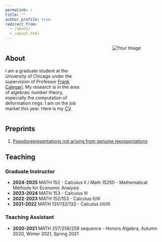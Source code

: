 ```yaml
---
permalink: /
title: ""
author_profile: true
redirect_from: 
  - /about/
  - /about.html
---
```

<div style="display: flex; align-items: flex-start;">
  <div style="flex: 1; padding-right: 20px;">
    <h2>About</h2>
    <p>I am a graduate student at the University of Chicago under the supervision of Professor <a href="https://math.uchicago.edu/~fcale/" target="_blank">Frank Calegari</a>. My research is in the area of algebraic number theory, especially the computation of deformation rings. I am on the job market this year. Here is my <a href="/ljy/assets/Jinyue-cv-02-25.pdf" target="_blank">CV</a>.</p>

  </div>
  <div style="flex: 1; text-align: center;">
    <img src="images/IMG_4530.png" alt="Your Image" style="max-width: 100%; height: auto;">
  </div>
</div>



## Preprints

1. [Pseudorepresentations not arising from genuine representations](https://arxiv.org/abs/2310.16953)

## Teaching

### Graduate Instructor 
- **2024-2025** MATH 152 - Calculus II / Math 15250 - Mathematical Methods for Economic Analysis
- **2023-2024** MATH 153 - Calculus III
- **2022-2023** MATH 152/153 - Calculus II/III
- **2021-2022** MATH 131/132/133 - Calculus I/II/III

### Teaching Assistant
- **2020-2021** MATH 257/258/259 sequence - Honors Algebra, Autumn 2020, Winter 2021, Spring 2021
